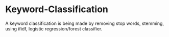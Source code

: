# Keyword-Classification

A keyword classification is being made by removing stop words, stemming, using ifidf, logistic regression/forest classifier.
